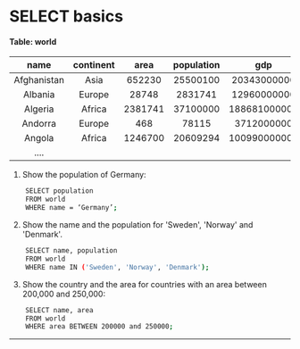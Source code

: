 # SELECT basics
#### Table: world
|     name    | continent |   area  | population |      gdp     |
|:-----------:|:---------:|:-------:|:----------:|:------------:|
| Afghanistan |    Asia   |  652230 |  25500100  |  20343000000 |
|   Albania   |   Europe  |  28748  |   2831741  |  12960000000 |
|   Algeria   |   Africa  | 2381741 |  37100000  | 188681000000 |
|   Andorra   |   Europe  |   468   |    78115   |  3712000000  |
|    Angola   |   Africa  | 1246700 |  20609294  | 100990000000 |
|     ....    |           |         |            |              |

1.	Show the population of Germany:
```sh
    SELECT population 
    FROM world 
    WHERE name = ‘Germany’;
```

2.	Show the name and the population for 'Sweden', 'Norway' and 'Denmark'.
```sh
    SELECT name, population 
    FROM world 
    WHERE name IN ('Sweden', 'Norway', 'Denmark');
```
3.	Show the country and the area for countries with an area between 200,000 and 250,000:
```sh
    SELECT name, area
    FROM world 
    WHERE area BETWEEN 200000 and 250000;
```

---
